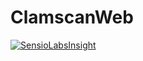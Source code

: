 # ClamscanWeb
[![SensioLabsInsight](https://insight.sensiolabs.com/projects/84f55dde-0257-457d-8e78-ee84235baa16/mini.png)](https://insight.sensiolabs.com/projects/84f55dde-0257-457d-8e78-ee84235baa16)

